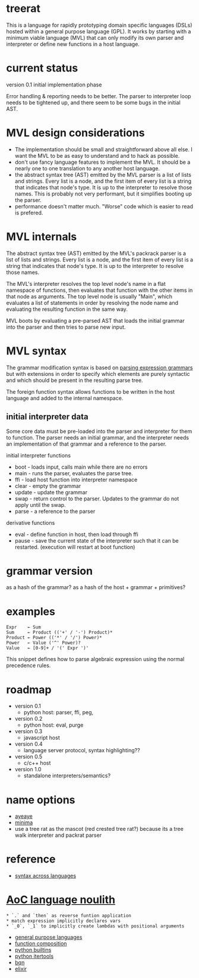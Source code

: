 # treerat

This is a language for rapidly prototyping domain specific languages (DSLs) hosted within a general purpose language (GPL).
It works by starting with a minimum viable language (MVL) that can only modify its own parser and interpreter or define new functions in a host language.

# current status
version 0.1 initial implementation phase

Error handling & reporting needs to be better. The parser to interpreter loop needs to be tightened up, and there seem to be some bugs in the initial AST.

# MVL design considerations
* The implementation should be small and straightforward above all else. I want the MVL to be as easy to understand and to hack as possible.
* don't use fancy language features to implement the MVL. It should be a nearly one to one translation to any another host language.
* the abstract syntax tree (AST) emitted by the MVL parser is a list of lists and strings. Every list is a node, and the first item of every list is a string that indicates that node's type. It is up to the interpreter to resolve those names. This is probably not very performant, but it simplifies booting up the parser.
* performance doesn't matter much. "Worse" code which is easier to read is prefered.

# MVL internals
The abstract syntax tree (AST) emitted by the MVL's packrack parser is a list of lists and strings. Every list is a node, and the first item of every list is a string that indicates that node's type. It is up to the interpreter to resolve those names.

The MVL's interpreter resolves the top level node's name in a flat namespace of functions, then evaluates that function with the other items in that node as arguments. The top level node is usually "Main", which evaluates a list of statements in order by resolving the node name and evaluating the resulting function in the same way.

MVL boots by evaluating a pre-parsed AST that loads the initial grammar into the parser and then tries to parse new input.

# MVL syntax
The grammar modification syntax is based on [parsing expression grammars](https://en.wikipedia.org/wiki/Parsing_expression_grammar) but with extensions in order to specify which elements are purely syntactic and which should be present in the resulting parse tree.

The foreign function syntax allows functions to be written in the host language and added to the internal namespace.

## initial interpreter data
Some core data must be pre-loaded into the parser and interpreter for them to function.
The parser needs an initial grammar, and the interpreter needs an implementation of that grammar and a reference to the parser.

initial interpreter functions
* boot - loads input, calls main while there are no errors
* main - runs the parser, evaluates the parse tree.
* ffi - load host function into interpreter namespace
* clear - empty the grammar
* update - update the grammar
* swap - return control to the parser. Updates to the grammar do not apply until the swap.
* parse - a reference to the parser

derivative functions
* eval - define function in host, then load through ffi
* pause - save the current state of the interpreter such that it can be restarted. (execution will restart at boot function)

# grammar version
as a hash of the grammar?
as a hash of the host + grammar + primitives?

# examples

```
Expr    ← Sum
Sum     ← Product (('+' / '-') Product)*
Product ← Power (('*' / '/') Power)*
Power   ← Value ('^' Power)?
Value   ← [0-9]+ / '(' Expr ')'
```
This snippet defines how to parse algebraic expression using the normal precedence rules.
# roadmap
* version 0.1
    * python host: parser, ffi, peg, 
* version 0.2
    * python host: eval, purge
* version 0.3
    * javascript host
* version 0.4
    * language server protocol, syntax highlighting??
* version 0.5
    * c/c++ host
* version 1.0
    * standalone interpreters/semantics?

# name options
* [ayeaye](https://subnautica.fandom.com/wiki/Eyeye)
* [minima](https://github.com/TheRealMichaelWang/minima)
* use a tree rat as the mascot (red crested tree rat?) because its a tree walk interpreter and packrat parser

# reference
* [syntax across languages](http://rigaux.org/language-study/syntax-across-languages.html)


# [AoC language noulith](https://blog.vero.site/post/noulith)
    * `.` and `then` as reverse funtion application
    * match expression implicitly declares vars
    * `_0`, `_1` to implicitly create lambdas with positional arguments
* [general purpose languages](https://en.wikipedia.org/wiki/General-purpose_programming_language)
* [function composition](https://hackage.haskell.org/package/base-4.17.0.0/docs/Control-Arrow.html)
* [python builtins](https://docs.python.org/3/library/functions.html)
* [python itertools](https://docs.python.org/3/library/itertools.html)
* [bqn](https://mlochbaum.github.io/BQN/tutorial/expression.html)
* [elixir](https://learnxinyminutes.com/docs/elixir/)
